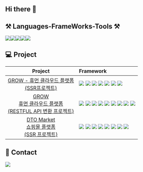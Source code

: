 ## Hi there 👋

## ⚒️ Languages-FrameWorks-Tools ⚒️ 
<div style="display: flex; align-items: flex-start;">
   <img src="https://skillicons.dev/icons?i=js,html,css,bootstrap,jquery">
   <img src="https://skillicons.dev/icons?i=java,spring&theme=light">
   <img src="https://skillicons.dev/icons?i=gradle,mysql,postman,aws">
   <img src="https://skillicons.dev/icons?i=idea,vscode,ps,ai,xd,git,github">
   <a href="https://flat-record-041.notion.site/f37f51d2bc184c54bebf4e22df4d36ba?pvs=4" target="_blank" >
      <img src="https://skillicons.dev/icons?i=notion">
   </a>
</div>

 <!--
  [![My Skills](https://skillicons.dev/icons?i=js,html,css,bootstrap,jquery)](https://skillicons.dev)
  [![My Skills](https://skillicons.dev/icons?i=java,spring&theme=light)](https://skillicons.dev)
  [![My Skills](https://skillicons.dev/icons?i=gradle,mysql,postman,aws)](https://skillicons.dev)
  [![My Skills](https://skillicons.dev/icons?i=idea,vscode,ps,ai,xd,git,github,notion)](https://skillicons.dev)
 -->


## 💻 Project
|Project|Framework|
|:----:|:------|
|<a href="https://github.com/yuzusim/project-grow" target="_blank">GROW - 휴먼 클라우드 플랫폼<br>(SSR프로젝트)</a>|<img src="https://img.shields.io/badge/spring boot-00DD00?style=flat&logo=spring boot&logoColor=white"> <img src="https://img.shields.io/badge/HTML5-E34F26?style=flat&logo=HTML5&logoColor=white"> <img src="https://img.shields.io/badge/CSS3-1572B6?style=flat&logo=CSS3&logoColor=white"> <img src="https://img.shields.io/badge/bootstrap-7952B3?style=flate&logo=bootstrap&logoColor=white"> <img src="https://img.shields.io/badge/javascript-F7DF1E?style=flat&logo=javascript&logoColor=white"> <img src="https://img.shields.io/badge/jquery-0769AD?style=flat&logo=jquery&logoColor=white"> <img src="https://img.shields.io/badge/Java-F46D01?style=flat&logo=OpenJDK&logoColor=white"/>|
|<a href="https://github.com/yuzusim/spring-grow-restapi" target="_blank">GROW<br>휴먼 클라우드 플랫폼<br>(RESTFUL API 변환 프로젝트)</a>|<img src="https://img.shields.io/badge/spring boot-00DD00?style=flat&logo=spring boot&logoColor=white"> <img src="https://img.shields.io/badge/HTML5-E34F26?style=flat&logo=HTML5&logoColor=white"> <img src="https://img.shields.io/badge/CSS3-1572B6?style=flat&logo=CSS3&logoColor=white"> <img src="https://img.shields.io/badge/bootstrap-7952B3?style=flate&logo=bootstrap&logoColor=white"> <img src="https://img.shields.io/badge/javascript-F7DF1E?style=flat&logo=javascript&logoColor=white"> <img src="https://img.shields.io/badge/jquery-0769AD?style=flat&logo=jquery&logoColor=white"> <img src="https://img.shields.io/badge/JWT-000000?style=flat&logo=jsonwebtokens&logoColor=white"> <img src="https://img.shields.io/badge/JPA-E34F26?style=flat&logo=spring&logoColor=white"> <img src="https://img.shields.io/badge/Java-F46D01?style=flat&logo=OpenJDK&logoColor=white align=left "/>|
|<a href="https://github.com/yuzusim/finalproject-dtomarket" target="_blank">DTO Market<br> 쇼핑몰 플랫폼<br>(SSR 프로젝트)</a>|<img src="https://img.shields.io/badge/spring boot-00DD00?style=flat&logo=spring boot&logoColor=white"> <img src="https://img.shields.io/badge/HTML5-E34F26?style=flat&logo=HTML5&logoColor=white"> <img src="https://img.shields.io/badge/CSS3-1572B6?style=flat&logo=CSS3&logoColor=white"> <img src="https://img.shields.io/badge/bootstrap-7952B3?style=flate&logo=bootstrap&logoColor=white"> <img src="https://img.shields.io/badge/javascript-F7DF1E?style=flat&logo=javascript&logoColor=white"> <img src="https://img.shields.io/badge/jquery-0769AD?style=flat&logo=jquery&logoColor=white"> <img src="https://img.shields.io/badge/JPA-E34F26?style=flat&logo=spring&logoColor=white"> <img src="https://img.shields.io/badge/Java-F46D01?style=flat&logo=OpenJDK&logoColor=white"/>|


## 📧 Contact
<a href="mailto:(yuzusim@gmail.com)" target="_blank" >
      <img src="https://skillicons.dev/icons?i=gmail">
</a>


<!--
### Hi there 👋
![Anurag's GitHub stats](https://github-readme-stats.vercel.app/api?username=yuzusim&show_icons=true&theme=buefy)
  <img src="https://img.shields.io/badge/Flutter-02569B?style=for-the-badge&logo=Flutter&logoColor=white">

<img src="https://techstack-generator.vercel.app/docker-icon.svg" alt="icon" width="65" height="65" />
**yuzusim/yuzusim** is a ✨ _special_ ✨ repository because its `README.md` (this file) appears on your GitHub profile.

Here are some ideas to get you started:

- 🔭 I’m currently working on ...
- 🌱 I’m currently learning ...
- 👯 I’m looking to collaborate on ...
- 🤔 I’m looking for help with ...
- 💬 Ask me about ...
- 📫 How to reach me: ...
- 😄 Pronouns: ...
- ⚡ Fun fact: ...
-->
